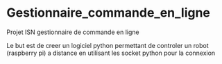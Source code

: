 # Gestionnaire_commande_en_ligne
Projet ISN gestionnaire de commande en ligne

Le but est de creer un logiciel python permettant de controler un robot (raspberry pi) a distance en utilisant les socket python pour la connexion
